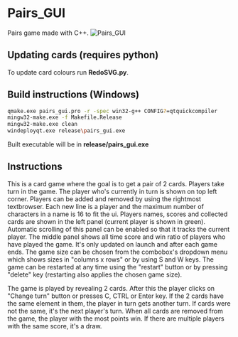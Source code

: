 # Pairs_GUI
Pairs game made with C++.
![Pairs_GUI](https://user-images.githubusercontent.com/66073405/128711405-f953f00b-fa56-466b-9037-c840f367eed5.gif)

## Updating cards (requires python)
To update card colours run **RedoSVG.py**.

## Build instructions (Windows)
```sh
qmake.exe pairs_gui.pro -r -spec win32-g++ CONFIG?=qtquickcompiler
mingw32-make.exe -f Makefile.Release
mingw32-make.exe clean
windeployqt.exe release\pairs_gui.exe
```
Built executable will be in **release/pairs_gui.exe**

## Instructions
This is a card game where the goal is to get a pair of 2 cards. Players take turn in the game.
The player who's currently in turn is shown on top left corner. Players can be added and removed by
using the rightmost textbrowser. Each new line is a player and the maximum number of characters in
a name is 16 to fit the ui. Players names, scores and collected cards are shown in the left panel
(current player is shown in green). Automatic scrolling of this panel can be enabled so that it tracks
the current player. The middle panel shows all time score and win ratio of players who have played the game.
It's only updated on launch and after each game ends. The game size can be chosen from the combobox's dropdown
menu which shows sizes in "columns x rows" or by using S and W keys. The game can be restarted at any time
using the "restart" button or by pressing "delete" key (restarting also applies the chosen game size).

The game is played by revealing 2 cards. After this the player clicks on "Change turn" button or presses
C, CTRL or Enter key. If the 2 cards have the same element in them, the player in turn gets another turn.
If cards were not the same, it's the next player's turn. When all cards are removed from the game, the player
with the most points win. If there are multiple players with the same score, it's a draw.


